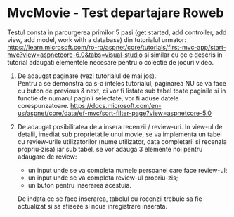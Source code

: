 # MvcMovie - Test departajare Roweb
Testul consta in parcurgerea primilor 5 pasi (get started, add controller, add view, add model, work with a database) din tutorialul urmator: https://learn.microsoft.com/ro-ro/aspnet/core/tutorials/first-mvc-app/start-mvc?view=aspnetcore-6.0&tabs=visual-studio si similar cu ce e descris in tutorial adaugati elementele necesare pentru o colectie de jocuri video.

1. De adaugat paginare (vezi tutorialul de mai jos).  
Pentru a se demonstra ca s-a inteles tutorialul, paginarea NU se va face cu buton de previous & next, ci vor fi listate sub tabel toate paginile si in functie de numarul paginii selectate, vor fi aduse datele corespunzatoare.
https://docs.microsoft.com/en-us/aspnet/core/data/ef-mvc/sort-filter-page?view=aspnetcore-5.0

2. De adaugat posibilitatea de a insera recenzii / review-uri.
In view-ul de detalii, imediat sub proprietatile unui movie, se va implementa un tabel cu review-urile utilizatorilor (nume utilizator, data completarii si recenzia propriu-zisa) iar sub tabel, se vor adauga 3 elemente noi pentru adaugare de review:

    - un input unde se va completa numele persoanei care face review-ul;
    - un input unde se va completa review-ul propriu-zis;
    - un buton pentru inserarea acestuia.  
    
    De indata ce se face inserarea, tabelul cu recenzii trebuie sa fie actualizat si sa afiseze si noua inregistrare inserata.
